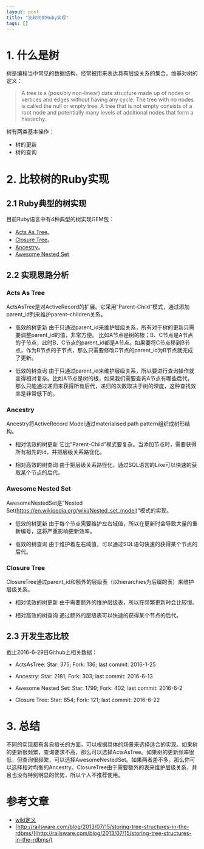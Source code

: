 ```yaml
---
layout: post
title: "比较树的Ruby实现"
tags: []
---
```


# 1. 什么是树
  树是编程当中常见的数据结构，经常被用来表达具有层级关系的集合。维基对树的定义：

  > A tree is a (possibly non-linear) data structure made up of nodes or vertices and edges without having any cycle. The tree with no nodes is called the null or empty tree. A tree that is not empty consists of a root node and potentially many levels of additional nodes that form a hierarchy.

  树有两类基本操作：

  * 树的更新
  * 树的查询


# 2. 比较树的Ruby实现

## 2.1 Ruby典型的树实现

  目前Ruby语言中有4种典型的树实现GEM包：

  * [Acts As Tree](https://github.com/amerine/acts_as_tree)。
  * [Closure Tree](https://github.com/mceachen/closure_tree)。
  * [Ancestry](https://github.com/stefankroes/ancestry)。
  * [Awesome Nested Set](https://github.com/collectiveidea/awesome_nested_set)

## 2.2 实现思路分析

### Acts As Tree
  ActsAsTree是对ActiveRecord的扩展。它采用“Parent-Child”模式，通过添加parent_id列来维护parent–children关系。

  * 高效的树更新
    由于只通过parent_id来维护层级关系，所有对于树的更新只需要调整parent_id的值，非常方便。
    比如A节点是树的根；B、C节点是A节点的子节点，此时B、C节点的parent_id都是A节点。如果要将C节点移到B节点，作为B节点的子节点，那么只需要修改C节点的parent_id为B节点就完成了更新。

  * 低效的树查询
    由于只通过parent_id来维护层级关系，所以要进行查询操作就变得相对复杂。比如A节点是树的根，如果我们需要查询A节点有哪些后代，那么只能通过递归来获得所有后代，递归的次数取决于树的深度，这种查找效率是非常低下的。

### Ancestry
  Ancestry将ActiveRecord Model通过materialised path pattern组织成树形结构。

  * 相对低效的树更新
    它比“Parent-Child”模式要复杂。当添加节点时，需要获得所有祖先的id，并把层级关系路径化。

  * 相对高效的树查询
    由于把层级关系路径化，通过SQL语言的Like可以快速的获取某个节点的后代。

### Awesome Nested Set
  AwesomeNestedSet是“Nested Set(https://en.wikipedia.org/wiki/Nested_set_model)”模式的实现。

  * 低效的树更新
    由于每个节点需要维护左右域值，所以在更新时会导致大量的重新编号，这将严重影响更新效率。

  * 高效的树查询
    由于维护着左右域值，可以通过SQL语句快速的获得某个节点的后代。

### Closure Tree
  ClosureTree通过parent_id和额外的层级表（以hierarchies为后缀的表）来维护层级关系。

  * 相对低效的树更新
    由于需要额外的维护层级表，所以在频繁更新时会比较慢。

  * 相对高效的树查询
    通过额外的层级表可以快速的获得某个节点的后代。

## 2.3 开发生态比较

  截止2016-6-29日Github上相关数据：

  * ActsAsTree:
    Star: 375; Fork: 136; last commit: 2016-1-25

  * Ancestry:
    Star: 2181; Fork: 303; last commit: 2016-6-13

  * Awesome Nested Set:
    Star: 1799; Fork: 402; last commit: 2016-6-2

  * Closure Tree:
    Star: 854; Fork: 121; last commit: 2016-6-22

# 3. 总结

  不同的实现都有各自擅长的方面，可以根据具体的场景来选择适合的实现。如果树的更新很频繁，查询要求不高，那么可以选择ActsAsTree。如果树的更新频率很低，但查询很频繁，可以选择AwesomeNestedSet。如果两者差不多，那么你可以选择相对均衡的Ancestry。ClosureTree由于需要额外的表来维护层级关系，并且也没有特别明显的优势，所以个人不推荐使用。

# 参考文章
  * [wiki定义](https://en.wikipedia.org/wiki/Tree_(data_structure))
  * [http://railsware.com/blog/2013/07/15/storing-tree-structures-in-the-rdbms/](http://railsware.com/blog/2013/07/15/storing-tree-structures-in-the-rdbms/)